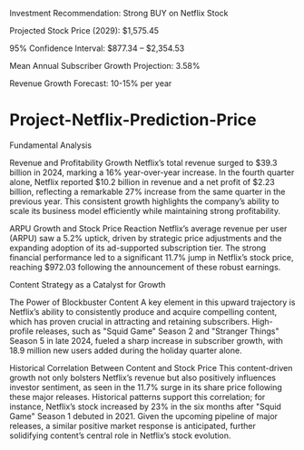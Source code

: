 Investment Recommendation: Strong BUY on Netflix Stock

Projected Stock Price (2029): $1,575.45

95% Confidence Interval: $877.34 – $2,354.53

Mean Annual Subscriber Growth Projection: 3.58%

Revenue Growth Forecast: 10-15% per year


# Project-Netflix-Prediction-Price

Fundamental Analysis

Revenue and Profitability Growth
Netflix’s total revenue surged to $39.3 billion in 2024,
marking a 16% year-over-year increase. In the fourth
quarter alone, Netflix reported $10.2 billion in
revenue and a net profit of $2.23 billion, reflecting a
remarkable 27% increase from the same quarter in
the previous year. This consistent growth highlights
the company’s ability to scale its business model
efficiently while maintaining strong profitability.

ARPU Growth and Stock Price Reaction
Netflix’s average revenue per user (ARPU) saw a 5.2%
uptick, driven by strategic price adjustments and the
expanding adoption of its ad-supported subscription
tier. The strong financial performance led to a
significant 11.7% jump in Netflix’s stock price,
reaching $972.03 following the announcement of
these robust earnings.

Content Strategy as a Catalyst for Growth

The Power of Blockbuster Content
A key element in this upward trajectory is Netflix’s
ability to consistently produce and acquire
compelling content, which has proven crucial in
attracting and retaining subscribers. High-profile
releases, such as "Squid Game" Season 2 and
"Stranger Things" Season 5 in late 2024, fueled a
sharp increase in subscriber growth, with 18.9
million new users added during the holiday quarter
alone.

Historical Correlation Between Content and
Stock Price
This content-driven growth not only bolsters
Netflix’s revenue but also positively influences
investor sentiment, as seen in the 11.7% surge in its
share price following these major releases. Historical
patterns support this correlation; for instance,
Netflix’s stock increased by 23% in the six months
after "Squid Game" Season 1 debuted in 2021. Given
the upcoming pipeline of major releases, a similar
positive market response is anticipated, further
solidifying content’s central role in Netflix’s stock
evolution.



